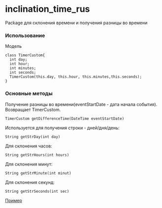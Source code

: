 # inclination_time_rus

Package для склонения времени и получения разницы во времени

### Использование

Модель 
```
class TimerCustom{
  int day;
  int hour;
  int minutes;
  int seconds;
  TimerCustom(this.day, this.hour, this.minutes,this.seconds);
}
```
### Основные методы
Получение разницы во времени(eventStartDate - дата начала события).
Возвращает TimerCustom.
```
TimerCustom getDifferenceTime(DateTime eventStartDate)
```
Используется для получения строки - дней/дня/день:
```
String getStrDay(int day)
```
Для склонения часов:
```
String getStrHours(int hours)
```
Для склонения минут:
```
String getStrMinute(int minut)
```
Для склонения секунд:
```
String getStrSeconds(int sec)
```
[Пример](https://github.com/iliaberez/inclination_time_rus/tree/master/example)
